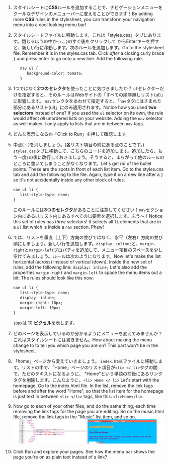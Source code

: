 1. スタイルシートに**CSS**ルールを追加することで、ナビゲーションメニューをクールなデザインのメニューバーに変えることができます！By adding more **CSS** rules in the stylesheet, you can transform your navigation menu into a cool looking menu bar! 
2. スタイルシートファイルに移動します。これは「styles.css」タブにあります。閉じるほうの中かっこ`}`のすぐ後をクリックして からEnterキーを押すと、新しい行に移動します。次のルールを追加します。Go to the stylesheet file. Remember it is in the styles.css tab. Click _after_ a closing curly brace `}` and press enter to go onto a new line. Add the following rule.
   ```
      nav ul {
         background-color: tomato;
      }
   ```
3. 1つではなく**2つのセレクタ**を使ったことに気づきましたか？ `ul`セレクターだけを指定すると、そのルールはWebサイトの「すべての順序無しリスト\(ul\)」に影響します。 `nav`セレクタをあわせて指定すると、「`nav`タグにはさまれた部分にあるリスト\(ul\)」にのみ適用されます。Notice how you used **two selectors** instead of one? If you used the `ul` selector on its own, the rule would affect _all_ unordered lists on your website. Adding the `nav` selector as well makes it only apply to lists that are in between `nav` tags.
4. どんな表示になるか「Click to Run」を押して確認します。 
5. 中点\(・\)を消しましょう。\(各リスト項目の前にある点のことです。\) `styles.css`タブに移動して、こちらのコードを追加します。追加したら、もう一度`｝`の後に改行しておきましょう。そうすると、まちがって他のルールのところに書いてしまうことがなくなります。Let's get rid of the bullet points. These are the spots in front of each list item. Go to the styles.css tab and add the following to the file. Again, type it on a new line after a `}` so it's not accidentally inside any other block of rules.

   ```
   nav ul li {
      list-style-type: none;
   }
   ```

   このルールには**3つのセレクタ**があることに注意してください！`nav`セクション内にある`ul`リスト内にあるすべての`li`要素を選択します。ふう～！Notice this set of rules has _three_ selectors! It selects all `li` elements that are in a `ul` list which is inside a `nav` section. Phew!

6. では、リストを垂直（上下）方向の並びではなく、水平（左右）方向の並び順にしましょう。新しい行を追加します。`display：inline;`と、`margin-right`と`margin-left`プロパティを追加して、メニュー項目のスペースを少し空けてみましょう。ルールは次のようになります。Now let's make the list horizontal \(across\) instead of vertical \(down\). Inside the new set of rules, add the following line: `display: inline;` Let's also add the properties `margin-right` and `margin-left` to space the menu items out a bit. The rules should look like this now:

   ```
   nav ul li {
      list-style-type: none;
      display: inline;
      margin-right: 10px;
      margin-left: 10px;
   }
   ```

   `10px`は 10 **ピクセル**を表します。

7. どのページを表示しているのか分かるようにメニューを変えてみませんか？　これはスタイルシートには書きません。How about making the menu change to to tell you which page you are on? This part won't be in the stylesheet.

8. 「home」ページから変えていきましょう。 `index.html`ファイルに移動します。リストの中で、「Home」ページのリスト項目が`<li> </ li>`タグの間で、ただのテキストになるように、 "Home"という単語の前後にあるリンクタグを削除します。こんなように。`<li> Home </ li>` Let's start with the homepage. Go to the index.html file. In the list, remove the link tags before and after the word "Home", so that the list item for the homepage is just text in between `<li> </li>` tags, like this: `<li>Home</li>`.

9. Now go to each of your other files, and do the same thing, each time removing the link tags for the page you are editing. So on the music.html file, remove the link tags in the "Music" list item, and so on. ![](assets/MenuPageLinkRemoved2.png)

10. Click Run and explore your pages. See how the menu bar shows the page you're on as plain text instead of a link?



